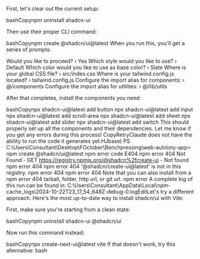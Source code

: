 First, let's clear out the current setup:

bashCopynpm uninstall shadcn-ui

Then use their proper CLI command:

bashCopynpm create @shadcn/ui@latest
When you run this, you'll get a series of prompts:

Would you like to proceed? › Yes
Which style would you like to use? › Default
Which color would you like to use as base color? › Slate
Where is your global CSS file? › src/index.css
Where is your tailwind.config.js located? › tailwind.config.js
Configure the import alias for components: › @/components
Configure the import alias for utilities: › @/lib/utils


After that completes, install the components you need:

bashCopynpx shadcn-ui@latest add button
npx shadcn-ui@latest add input
npx shadcn-ui@latest add scroll-area
npx shadcn-ui@latest add sheet
npx shadcn-ui@latest add slider
npx shadcn-ui@latest add switch
This should properly set up all the components and their dependencies. Let me know if you get any errors during this process! CopyRetryClaude does not have the ability to run the code it generates yet.HJbase) PS C:\Users\Consultant\Desktop\FOctober\Benchpressing\web-auto\my-app> npm create @shadcn/ui@latest
npm error code E404
npm error 404 Not Found - GET https://registry.npmjs.org/@shadcn%2fcreate-ui - Not found
npm error 404
npm error 404  '@shadcn/create-ui@latest' is not in this registry.
npm error 404
npm error 404 Note that you can also install from a
npm error 404 tarball, folder, http url, or git url.
npm error A complete log of this run can be found in: C:\Users\Consultant\AppData\Local\npm-cache\_logs\2024-10-22T23_17_54_648Z-debug-0.logEditLet's try a different approach. Here's the most up-to-date way to install shadcn/ui with Vite:

First, make sure you're starting from a clean state:

bashCopynpm uninstall shadcn-ui @shadcn/ui

Now run this command instead:

bashCopynpx create-next-ui@latest vite
If that doesn't work, try this alternative:
bash
